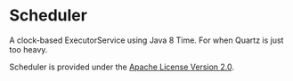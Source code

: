 # Scheduler
A clock-based ExecutorService using Java 8 Time. For when Quartz is just too heavy.

Scheduler is provided under the [Apache License Version 2.0](https://www.apache.org/licenses/LICENSE-2.0).
